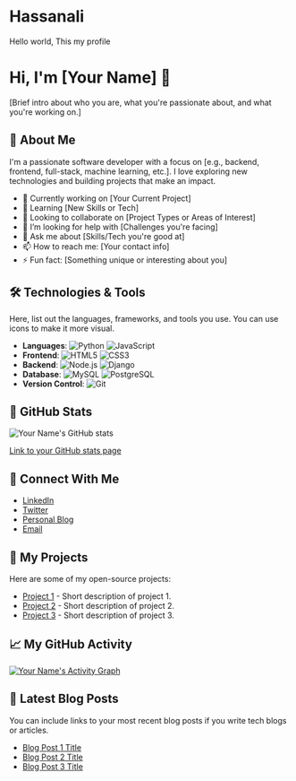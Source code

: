 # Hassanali
Hello world, This my profile
# Hi, I'm [Your Name] 👋
[Brief intro about who you are, what you're passionate about, and what you're working on.]

## 🚀 About Me
I'm a passionate software developer with a focus on [e.g., backend, frontend, full-stack, machine learning, etc.]. I love exploring new technologies and building projects that make an impact.

- 🔭 Currently working on [Your Current Project]
- 🌱 Learning [New Skills or Tech]
- 👯 Looking to collaborate on [Project Types or Areas of Interest]
- 🤔 I’m looking for help with [Challenges you're facing]
- 💬 Ask me about [Skills/Tech you're good at]
- 📫 How to reach me: [Your contact info]
- ⚡ Fun fact: [Something unique or interesting about you]

## 🛠️ Technologies & Tools
Here, list out the languages, frameworks, and tools you use. You can use icons to make it more visual.

- **Languages**: ![Python](https://img.shields.io/badge/-Python-3776AB?style=flat-square&logo=python&logoColor=white) ![JavaScript](https://img.shields.io/badge/-JavaScript-F7DF1E?style=flat-square&logo=javascript&logoColor=black) 
- **Frontend**: ![HTML5](https://img.shields.io/badge/-HTML5-E34F26?style=flat-square&logo=html5&logoColor=white) ![CSS3](https://img.shields.io/badge/-CSS3-1572B6?style=flat-square&logo=css3&logoColor=white)
- **Backend**: ![Node.js](https://img.shields.io/badge/-Node.js-339933?style=flat-square&logo=node.js&logoColor=white) ![Django](https://img.shields.io/badge/-Django-092E20?style=flat-square&logo=django&logoColor=white)
- **Database**: ![MySQL](https://img.shields.io/badge/-MySQL-4479A1?style=flat-square&logo=mysql&logoColor=white) ![PostgreSQL](https://img.shields.io/badge/-PostgreSQL-336791?style=flat-square&logo=postgresql&logoColor=white)
- **Version Control**: ![Git](https://img.shields.io/badge/-Git-F05032?style=flat-square&logo=git&logoColor=white)

## 💼 GitHub Stats
![Your Name's GitHub stats](https://github-readme-stats.vercel.app/api?username=[your-username]&show_icons=true&hide_title=true&hide=prs&count_private=true&theme=radical)

[Link to your GitHub stats page](https://github.com/[your-username])

## 🔗 Connect With Me

- [LinkedIn](https://www.linkedin.com/in/yourprofile)
- [Twitter](https://twitter.com/yourprofile)
- [Personal Blog](https://yourblog.com)
- [Email](mailto:youremail@example.com)

## 📂 My Projects

Here are some of my open-source projects:

- [Project 1](https://github.com/your-username/project-1) - Short description of project 1.
- [Project 2](https://github.com/your-username/project-2) - Short description of project 2.
- [Project 3](https://github.com/your-username/project-3) - Short description of project 3.

## 📈 My GitHub Activity

[![Your Name's Activity Graph](https://activity-graph.herokuapp.com/graph?username=[your-username]&theme=github)](https://github.com/[your-username])

## 📝 Latest Blog Posts

You can include links to your most recent blog posts if you write tech blogs or articles.

- [Blog Post 1 Title](https://yourblog.com/post1)
- [Blog Post 2 Title](https://yourblog.com/post2)
- [Blog Post 3 Title](https://yourblog.com/post3)

